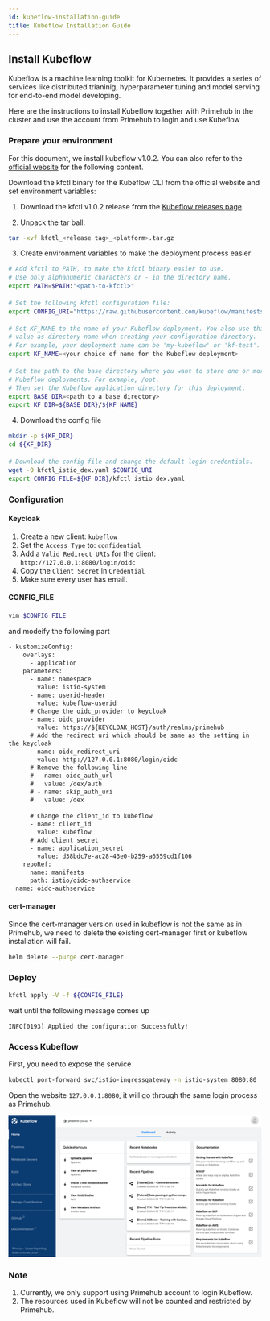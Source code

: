 ```yaml
---
id: kubeflow-installation-guide
title: Kubeflow Installation Guide
---
```


## Install Kubeflow


Kubeflow is a machine learning toolkit for Kubernetes. It provides a series of services like distributed trianinig, hyperparameter tuning and model serving for end-to-end model developing.

Here are the instructions to install Kubeflow together with Primehub in the cluster and use the account from Primehub to login and use Kubeflow

### Prepare your environment
For this document, we install kubeflow v1.0.2.
You can also refer to the [official website](https://www.kubeflow.org/docs/started/k8s/kfctl-istio-dex/) for the following content.

Download the kfctl binary for the Kubeflow CLI from the official website and set environment variables:

1. Download the kfctl v1.0.2 release from the [Kubeflow releases page](https://github.com/kubeflow/kfctl/releases/tag/v1.0.2).

2. Unpack the tar ball:

```sh
tar -xvf kfctl_<release tag>_<platform>.tar.gz
```

3. Create environment variables to make the deployment process easier

```sh
# Add kfctl to PATH, to make the kfctl binary easier to use.
# Use only alphanumeric characters or - in the directory name.
export PATH=$PATH:"<path-to-kfctl>"

# Set the following kfctl configuration file:
export CONFIG_URI="https://raw.githubusercontent.com/kubeflow/manifests/v1.0-branch/kfdef/kfctl_istio_dex.v1.0.2.yaml"

# Set KF_NAME to the name of your Kubeflow deployment. You also use this
# value as directory name when creating your configuration directory.
# For example, your deployment name can be 'my-kubeflow' or 'kf-test'.
export KF_NAME=<your choice of name for the Kubeflow deployment>

# Set the path to the base directory where you want to store one or more
# Kubeflow deployments. For example, /opt.
# Then set the Kubeflow application directory for this deployment.
export BASE_DIR=<path to a base directory>
export KF_DIR=${BASE_DIR}/${KF_NAME}

```

4. Download the config file

```sh
mkdir -p ${KF_DIR}
cd ${KF_DIR}

# Download the config file and change the default login credentials.
wget -O kfctl_istio_dex.yaml $CONFIG_URI
export CONFIG_FILE=${KF_DIR}/kfctl_istio_dex.yaml
```

### Configuration

#### Keycloak

1. Create a new client: `kubeflow`
2. Set the `Access Type` to: `confidential`
3. Add a `Valid Redirect URIs` for the client: `http://127.0.0.1:8080/login/oidc`
4. Copy the `Client Secret` in `Credential`
5. Make sure every user has email.

#### CONFIG_FILE

```sh
vim $CONFIG_FILE
```

and modeify the following part

```yaml=
- kustomizeConfig:
    overlays:
      - application
    parameters:
      - name: namespace
        value: istio-system
      - name: userid-header
        value: kubeflow-userid
      # Change the oidc_provider to keycloak
      - name: oidc_provider
        value: https://${KEYCLOAK_HOST}/auth/realms/primehub
      # Add the redirect uri which should be same as the setting in the keycloak
      - name: oidc_redirect_uri
        value: http://127.0.0.1:8080/login/oidc
      # Remove the following line
      # - name: oidc_auth_url
      #   value: /dex/auth
      # - name: skip_auth_uri
      #   value: /dex

      # Change the client_id to kubeflow
      - name: client_id
        value: kubeflow
      # Add client secret
      - name: application_secret
        value: d38bdc7e-ac28-43e0-b259-a6559cd1f106
    repoRef:
      name: manifests
      path: istio/oidc-authservice
  name: oidc-authservice
```

#### cert-manager

Since the cert-manager version used in kubeflow is not the same as in Primehub, we need to delete the existing cert-manager first or kubeflow installation will fail.

```sh
helm delete --purge cert-manager
```


### Deploy

```sh
kfctl apply -V -f ${CONFIG_FILE}
```

wait until the following message comes up

```
INFO[0193] Applied the configuration Successfully!
```

### Access Kubeflow

First, you need to expose the service

```sh
kubectl port-forward svc/istio-ingressgateway -n istio-system 8080:80
```

Open the website `127.0.0.1:8080`, it will go through the same login process as Primehub.

![](assets/kubeflow_console.png)

### Note

1. Currently, we only support using Primehub account to login Kubeflow.
2. The resources used in Kubeflow will not be counted and restricted by Primehub.
